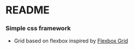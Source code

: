 # README #

### Simple css framework ###

* Grid based on flexbox inspired by [Flexbox Grid](http://flexboxgrid.com/)



